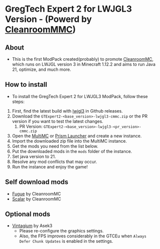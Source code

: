 # GregTech Expert 2 for LWJGL3 Version - (Powerd by [CleanroomMMC](https://github.com/CleanroomMC/CleanroomMMC))

## About
- This is the first ModPack created(probably) to promote [CleanroomMC](https://github.com/CleanroomMC), which runs on LWJGL version 3 in Minecraft 1.12.2 and aims to run Java 21, optimize, and much more.


## How to install
- To install the GregTech Expert 2 for LWJGL3 ModPack, follow these steps:
1. First, find the latest build with [lwjgl3](https://github.com/GTModpackTeam/gregtech-expert-2/releases) in Github releases.
2. Download the `GTExpert2-<base_version>-lwjgl3-cmmc.zip` or the PR version if you want to test the latest changes.
    1. PR Version: `GTExpert2-<base_version>-lwjgl3-<pr_version>-cmmc.zip`
3. Open the [MultiMC](https://multimc.org/) or [Prism Launcher](https://prismlauncher.org/) and create a new instance.
4. Import the downloaded zip file into the MultiMC instance.
5. Get the mods you need from the list below.
6. Put the downloaded mods in the `mods` folder of the instance.
7. Set java version to 21.
8. Resolve any mod conflicts that may occur.
9. Run the instance and enjoy the game!


## Self download mods
- [Fugue](https://www.curseforge.com/minecraft/mc-mods/fugue) by CleanroomMC
- [Scalar](https://www.curseforge.com/minecraft/mc-mods/scalar/files/5309537) by CleanroomMC

## Optional mods
- [Vintagium](https://github.com/Asek3/sodium-1.12/actions) by Asek3
    - Please re-configure the graphics settings.
    - Also, the FPS improves considerably in the GTCEu when `Always Defer Chunk Updates` is enabled in the settings.
